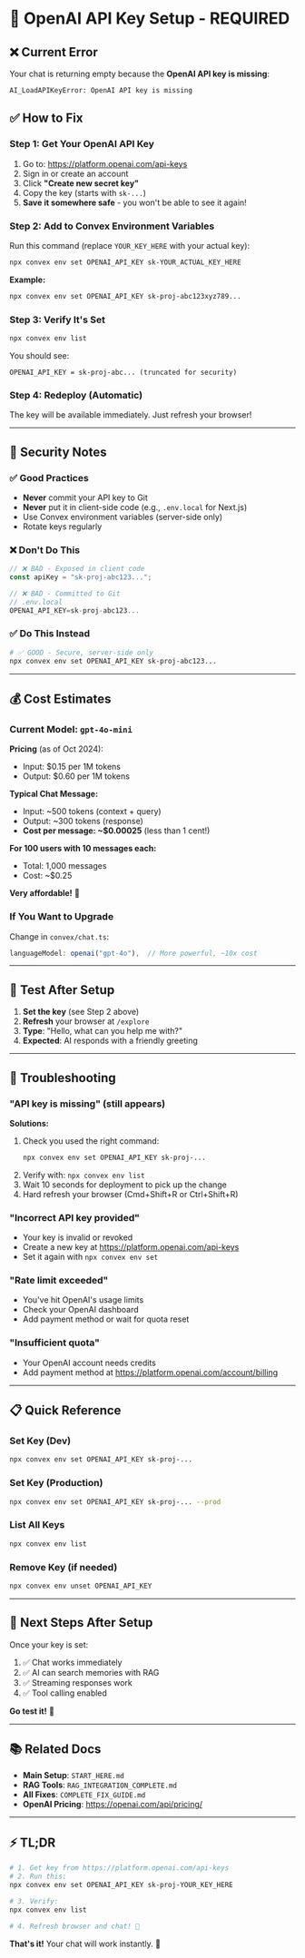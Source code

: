 # 🔑 OpenAI API Key Setup - REQUIRED

## ❌ Current Error

Your chat is returning empty because the **OpenAI API key is missing**:

```
AI_LoadAPIKeyError: OpenAI API key is missing
```

## ✅ How to Fix

### Step 1: Get Your OpenAI API Key

1. Go to: https://platform.openai.com/api-keys
2. Sign in or create an account
3. Click **"Create new secret key"**
4. Copy the key (starts with `sk-...`)
5. **Save it somewhere safe** - you won't be able to see it again!

### Step 2: Add to Convex Environment Variables

Run this command (replace `YOUR_KEY_HERE` with your actual key):

```bash
npx convex env set OPENAI_API_KEY sk-YOUR_ACTUAL_KEY_HERE
```

**Example:**

```bash
npx convex env set OPENAI_API_KEY sk-proj-abc123xyz789...
```

### Step 3: Verify It's Set

```bash
npx convex env list
```

You should see:

```
OPENAI_API_KEY = sk-proj-abc... (truncated for security)
```

### Step 4: Redeploy (Automatic)

The key will be available immediately. Just refresh your browser!

---

## 🔐 Security Notes

### ✅ Good Practices

- **Never** commit your API key to Git
- **Never** put it in client-side code (e.g., `.env.local` for Next.js)
- Use Convex environment variables (server-side only)
- Rotate keys regularly

### ❌ Don't Do This

```javascript
// ❌ BAD - Exposed in client code
const apiKey = "sk-proj-abc123...";
```

```javascript
// ❌ BAD - Committed to Git
// .env.local
OPENAI_API_KEY=sk-proj-abc123...
```

### ✅ Do This Instead

```bash
# ✅ GOOD - Secure, server-side only
npx convex env set OPENAI_API_KEY sk-proj-abc123...
```

---

## 💰 Cost Estimates

### Current Model: `gpt-4o-mini`

**Pricing** (as of Oct 2024):

- Input: $0.15 per 1M tokens
- Output: $0.60 per 1M tokens

**Typical Chat Message:**

- Input: ~500 tokens (context + query)
- Output: ~300 tokens (response)
- **Cost per message: ~$0.00025** (less than 1 cent!)

**For 100 users with 10 messages each:**

- Total: 1,000 messages
- Cost: ~$0.25

**Very affordable!** 💚

### If You Want to Upgrade

Change in `convex/chat.ts`:

```typescript
languageModel: openai("gpt-4o"),  // More powerful, ~10x cost
```

---

## 🧪 Test After Setup

1. **Set the key** (see Step 2 above)
2. **Refresh** your browser at `/explore`
3. **Type**: "Hello, what can you help me with?"
4. **Expected**: AI responds with a friendly greeting

---

## 🐛 Troubleshooting

### "API key is missing" (still appears)

**Solutions:**

1. Check you used the right command:
   ```bash
   npx convex env set OPENAI_API_KEY sk-proj-...
   ```
2. Verify with: `npx convex env list`
3. Wait 10 seconds for deployment to pick up the change
4. Hard refresh your browser (Cmd+Shift+R or Ctrl+Shift+R)

### "Incorrect API key provided"

- Your key is invalid or revoked
- Create a new key at https://platform.openai.com/api-keys
- Set it again with `npx convex env set`

### "Rate limit exceeded"

- You've hit OpenAI's usage limits
- Check your OpenAI dashboard
- Add payment method or wait for quota reset

### "Insufficient quota"

- Your OpenAI account needs credits
- Add payment method at https://platform.openai.com/account/billing

---

## 📋 Quick Reference

### Set Key (Dev)

```bash
npx convex env set OPENAI_API_KEY sk-proj-...
```

### Set Key (Production)

```bash
npx convex env set OPENAI_API_KEY sk-proj-... --prod
```

### List All Keys

```bash
npx convex env list
```

### Remove Key (if needed)

```bash
npx convex env unset OPENAI_API_KEY
```

---

## 🎯 Next Steps After Setup

Once your key is set:

1. ✅ Chat works immediately
2. ✅ AI can search memories with RAG
3. ✅ Streaming responses work
4. ✅ Tool calling enabled

**Go test it!** 🚀

---

## 📚 Related Docs

- **Main Setup**: `START_HERE.md`
- **RAG Tools**: `RAG_INTEGRATION_COMPLETE.md`
- **All Fixes**: `COMPLETE_FIX_GUIDE.md`
- **OpenAI Pricing**: https://openai.com/api/pricing/

---

## ⚡ TL;DR

```bash
# 1. Get key from https://platform.openai.com/api-keys
# 2. Run this:
npx convex env set OPENAI_API_KEY sk-proj-YOUR_KEY_HERE

# 3. Verify:
npx convex env list

# 4. Refresh browser and chat! 💬
```

**That's it!** Your chat will work instantly. 🎉
